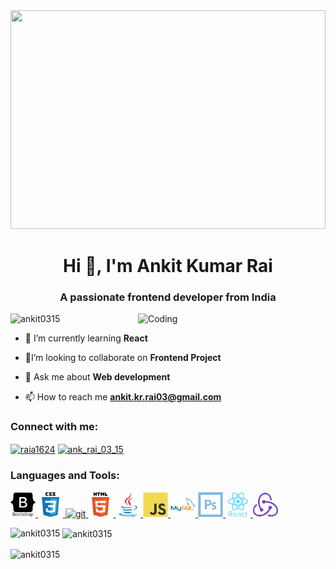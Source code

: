 <img src ='https://as2.ftcdn.net/v2/jpg/02/83/46/33/1000_F_283463385_mfnrx6RPU3BqObhVuVjYZjeZ5pegE7xq.jpg' width=100% height=350 style='clip:rect(0px,1000px,100px,50px);'>
<h1 align="center">Hi 👋, I'm Ankit Kumar Rai</h1>
<h3 align="center">A passionate frontend developer from India</h3>
<img align="right" alt="Coding" width="300" src='https://lh3.googleusercontent.com/FCTJV2u4ETqtkvFn0I1fY184UbdpWhqpAyyV6w7732ookhFnbAF_gBaWMNfAw28z_GhVeZmQIY7jbUuDlFEjWWv6ldLe7FvrJg4=w932'>
<p align="left"> <img src="https://komarev.com/ghpvc/?username=ankit0315&label=Profile%20views&color=0e75b6&style=flat" alt="ankit0315" /> </p>

- 🌱 I’m currently learning **React**

- 👬I’m looking to collaborate on **Frontend Project**

- 💬 Ask me about **Web development**

- 📫 How to reach me **ankit.kr.rai03@gmail.com**

<h3 align="left">Connect with me:</h3>
<p align="left">
<a href="https://fb.com/raia1624" target="blank"><img align="center" src="https://raw.githubusercontent.com/rahuldkjain/github-profile-readme-generator/master/src/images/icons/Social/facebook.svg" alt="raia1624" height="30" width="40" /></a>
<a href="https://instagram.com/ank_rai_03_15" target="blank"><img align="center" src="https://raw.githubusercontent.com/rahuldkjain/github-profile-readme-generator/master/src/images/icons/Social/instagram.svg" alt="ank_rai_03_15" height="30" width="40" /></a>
</p>

<h3 align="left">Languages and Tools:</h3>
<p align="left"> <a href="https://getbootstrap.com" target="_blank" rel="noreferrer"> <img src="https://raw.githubusercontent.com/devicons/devicon/master/icons/bootstrap/bootstrap-plain-wordmark.svg" alt="bootstrap" width="40" height="40"/> </a> <a href="https://www.w3schools.com/css/" target="_blank" rel="noreferrer"> <img src="https://raw.githubusercontent.com/devicons/devicon/master/icons/css3/css3-original-wordmark.svg" alt="css3" width="40" height="40"/> </a> <a href="https://git-scm.com/" target="_blank" rel="noreferrer"> <img src="https://www.vectorlogo.zone/logos/git-scm/git-scm-icon.svg" alt="git" width="40" height="40"/> </a> <a href="https://www.w3.org/html/" target="_blank" rel="noreferrer"> <img src="https://raw.githubusercontent.com/devicons/devicon/master/icons/html5/html5-original-wordmark.svg" alt="html5" width="40" height="40"/> </a> <a href="https://www.java.com" target="_blank" rel="noreferrer"> <img src="https://raw.githubusercontent.com/devicons/devicon/master/icons/java/java-original.svg" alt="java" width="40" height="40"/> </a> <a href="https://developer.mozilla.org/en-US/docs/Web/JavaScript" target="_blank" rel="noreferrer"> <img src="https://raw.githubusercontent.com/devicons/devicon/master/icons/javascript/javascript-original.svg" alt="javascript" width="40" height="40"/> </a> <a href="https://www.mysql.com/" target="_blank" rel="noreferrer"> <img src="https://raw.githubusercontent.com/devicons/devicon/master/icons/mysql/mysql-original-wordmark.svg" alt="mysql" width="40" height="40"/> </a> <a href="https://www.photoshop.com/en" target="_blank" rel="noreferrer"> <img src="https://raw.githubusercontent.com/devicons/devicon/master/icons/photoshop/photoshop-line.svg" alt="photoshop" width="40" height="40"/> </a> <a href="https://reactjs.org/" target="_blank" rel="noreferrer"> <img src="https://raw.githubusercontent.com/devicons/devicon/master/icons/react/react-original-wordmark.svg" alt="react" width="40" height="40"/> </a> <a href="https://redux.js.org" target="_blank" rel="noreferrer"> <img src="https://raw.githubusercontent.com/devicons/devicon/master/icons/redux/redux-original.svg" alt="redux" width="40" height="40"/> </a> </p>

<p><img align="left" src="https://github-readme-stats.vercel.app/api/top-langs?username=ankit0315&show_icons=true&locale=en&layout=compact" alt="ankit0315" /></p>

<p>&nbsp;<img align="center" src="https://github-readme-stats.vercel.app/api?username=ankit0315&show_icons=true&locale=en" alt="ankit0315" /></p>

<p><img align="center" src="https://github-readme-streak-stats.herokuapp.com/?user=ankit0315&" alt="ankit0315" /></p>
